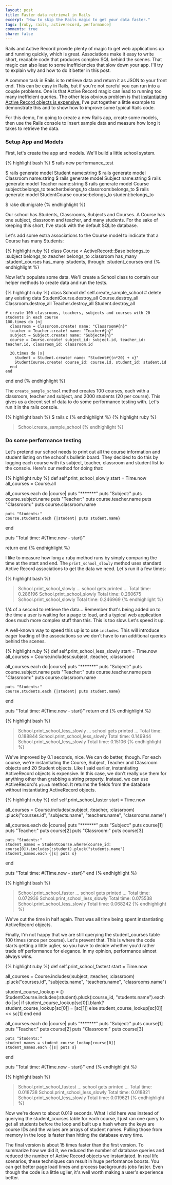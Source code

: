 ```yaml
---
layout: post
title: Faster data retrieval in Rails
excerpt: "How to skip the Rails magic to get your data faster."
tags: [ruby, rails, activerecord, performance]
comments: true
share: false
---
```


Rails and Active Record provide plenty of magic to get web applications up and running quickly, which is great. Associations make it easy to write short, readable code that produces complex SQL behind the scenes. That magic can also lead to some inefficiencies that slow down your app. I'll try to explain why and how to do it better in this post.

A common task in Rails is to retrieve data and return it as JSON to your front end. This can be easy in Rails, but if you're not careful you can run into a couple problems. One is that Active Record magic can lead to running too many inefficient queries. The other less obvious problem is that <u>instantiating Active Record objects is expensive.</u> I've put together a little example to demonstrate this and to show how to improve some typical Rails code. 

For this demo, I'm going to create a new Rails app, create some models, then use the Rails console to insert sample data and measure how long it takes to retrieve the data.

### Setup App and Models

First, let's create the app and models. We'll build a little school system.

{% highlight bash %}
$ rails new performance_test

$ rails generate model Student name:string
$ rails generate model Classroom name:string
$ rails generate model Subject name:string
$ rails generate model Teacher name:string
$ rails generate model Course subject:belongs_to teacher:belongs_to classroom:belongs_to
$ rails generate model StudentCourse course:belongs_to student:belongs_to

$ rake db:migrate
{% endhighlight %}

Our school has Students, Classrooms, Subjects and Courses. A Course has one subject, classroom and teacher, and many students. For the sake of keeping this short, I've stuck with the default SQLite database.

Let's add some extra associations to the Course model to indicate that a Course has many Students:

{% highlight ruby %}
class Course < ActiveRecord::Base
  belongs_to :subject
  belongs_to :teacher
  belongs_to :classroom
  has_many :student_courses
  has_many :students, through: :student_courses
end
{% endhighlight %}

Now let's populate some data. We'll create a School class to contain our helper methods to create data and run the tests.

{% highlight ruby %}
class School
  def self.create_sample_school
    # delete any existing data
    StudentCourse.destroy_all
    Course.destroy_all
    Classroom.destroy_all
    Teacher.destroy_all
    Student.destroy_all

    # create 100 classrooms, teachers, subjects and courses with 20 students in each course
    100.times do |n|
      classroom = Classroom.create! name: "Classroom#{n}"
      teacher = Teacher.create! name: "Teacher#{n}"
      subject = Subject.create! name: "Subject#{n}"
      course = Course.create! subject_id: subject.id, teacher_id: teacher.id, classroom_id: classroom.id
      
      20.times do |x|
        student = Student.create! name: "Student#{(n*20) + x}"
        StudentCourse.create! course_id: course.id, student_id: student.id
      end
    end
  end
end
{% endhighlight %}

The `create_sample_school` method creates 100 courses, each with a classroom, teacher and subject, and 2000 students (20 per course). This gives us a decent set of data to do some performance testing with. Let's run it in the rails console.

{% highlight bash %}
$ rails c
{% endhighlight %}
{% highlight ruby %}
> School.create_sample_school
{% endhighlight %}

### Do some performance testing

Let's pretend our school needs to print out all the course information and student listing on the school's bulletin board. They decided to do this by logging each course with its subject, teacher, classroom and student list to the console. Here's our method for doing that:

{% highlight ruby %}
def self.print_school_slowly
  start = Time.now
  all_courses = Course.all

  all_courses.each do |course|
    puts "*******"
    puts "Subject:"
    puts course.subject.name
    puts "Teacher:"
    puts course.teacher.name
    puts "Classroom:"
    puts course.classroom.name

    puts "Students:"
    course.students.each {|student| puts student.name}
  end

  puts "Total time: #{Time.now - start}"

  return
end
{% endhighlight %}

I like to measure how long a ruby method runs by simply comparing the time at the start and end. The `print_school_slowly` method uses standard Active Record associations to get the data we need. Let's run it a few times:

{% highlight bash %}
> School.print_school_slowly
> ... school gets printed ...
> Total time: 0.286196
> School.print_school_slowly
> Total time: 0.260675
> School.print_school_slowly
> Total time: 0.246969
{% endhighlight %}

1/4 of a second to retrieve the data... Remember that's being added on to the time a user is waiting for a page to load, and a typical web application does much more complex stuff than this. This is too slow. Let's speed it up.

A well-known way to speed this up is to use `includes`. This will introduce eager loading of the associations so we don't have to run additional queries behind the scenes.

{% highlight ruby %}
def self.print_school_less_slowly
  start = Time.now
  all_courses = Course.includes(:subject, :teacher, :classroom)

  all_courses.each do |course|
    puts "*******"
    puts "Subject:"
    puts course.subject.name
    puts "Teacher:"
    puts course.teacher.name
    puts "Classroom:"
    puts course.classroom.name

    puts "Students:"
    course.students.each {|student| puts student.name}
  end

  puts "Total time: #{Time.now - start}"
  return
end
{% endhighlight %}

{% highlight bash %}
> School.print_school_less_slowly
> ... school gets printed ...
> Total time: 0.188844
> School.print_school_less_slowly
> Total time: 0.149944
> School.print_school_less_slowly
> Total time: 0.15106
{% endhighlight %}

We've improved by 0.1 seconds, nice. We can do better, though. For each course, we're instantiating the Course, Subject, Teacher and Classroom objects and 20 Student objects. Like I said earlier, instantiating ActiveRecord objects is expensive. In this case, we don't really use them for anything other than grabbing a string property. Instead, we can use ActiveRecord's `pluck` method. It returns the fields from the database without instantiating ActiveRecord objects.

{% highlight ruby %}
def self.print_school_faster
  start = Time.now

  all_courses = Course.includes(:subject, :teacher, :classroom)
    .pluck("courses.id", "subjects.name", "teachers.name", "classrooms.name")

  all_courses.each do |course|
    puts "*******"
    puts "Subject:"
    puts course[1]
    puts "Teacher:"
    puts course[2]
    puts "Classroom:"
    puts course[3]

    puts "Students:"
    student_names = StudentCourse.where(course_id: course[0]).includes(:student).pluck("students.name")
    student_names.each {|s| puts s}
  end

  puts "Total time: #{Time.now - start}"
end
{% endhighlight %}

{% highlight bash %}
> School.print_school_faster
> ... school gets printed ...
> Total time: 0.072936
> School.print_school_less_slowly
> Total time: 0.075538
> School.print_school_less_slowly
> Total time: 0.068242
{% endhighlight %}

We've cut the time in half again. That was all time being spent instantiating ActiveRecord objects. 

Finally, I'm not happy that we are still querying the student_courses table 100 times (once per course). Let's prevent that. This is where the code starts getting a little uglier, so you have to decide whether you'd rather trade off performance for elegance. In my opinion, performance almost always wins.

{% highlight ruby %}
def self.print_school_fastest
  start = Time.now

  all_courses = Course.includes(:subject, :teacher, :classroom)
    .pluck("courses.id", "subjects.name", "teachers.name", "classrooms.name")

  student_course_lookup = {}
  StudentCourse.includes(:student).pluck(:course_id, "students.name").each do |sc| 
    if student_course_lookup[sc[0]].blank? 
      student_course_lookup[sc[0]] = [sc[1]]
    else
      student_course_lookup[sc[0]] << sc[1]
    end
  end

  all_courses.each do |course|
    puts "*******"
    puts "Subject:"
    puts course[1]
    puts "Teacher:"
    puts course[2]
    puts "Classroom:"
    puts course[3]

    puts "Students:"
    student_names = student_course_lookup[course[0]]
    student_names.each {|s| puts s}
  end

  puts "Total time: #{Time.now - start}"
end
{% endhighlight %}

{% highlight bash %}
> School.print_school_fastest
> ... school gets printed ...
> Total time: 0.018738
> School.print_school_less_slowly
> Total time: 0.018821
> School.print_school_less_slowly
> Total time: 0.019621
{% endhighlight %}

Now we're down to about 0.019 seconds. What I did here was instead of querying the student_courses table for each course, I just ran one query to get all students before the loop and built up a hash where the keys are course IDs and the values are arrays of student names. Pulling those from memory in the loop is faster than hitting the database every time. 

The final version is about 15 times faster than the first version. To summarize how we did it, we reduced the number of database queries and reduced the number of Active Record objects we instantiated. In real life scenarios, these techniques can result in huge performance boosts. You can get better page load times and process backgrounds jobs faster. Even though the code is a little uglier, it's well worth making a user's experience better.